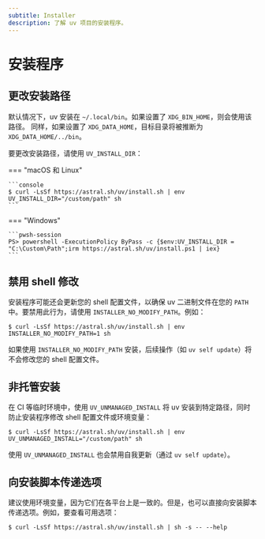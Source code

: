 ```yaml
---
subtitle: Installer
description: 了解 uv 项目的安装程序。
---
```


# 安装程序

## 更改安装路径

默认情况下，uv 安装在 `~/.local/bin`。如果设置了 `XDG_BIN_HOME`，则会使用该路径。
同样，如果设置了 `XDG_DATA_HOME`，目标目录将被推断为 `XDG_DATA_HOME/../bin`。

要更改安装路径，请使用 `UV_INSTALL_DIR`：

=== "macOS 和 Linux"

    ```console
    $ curl -LsSf https://astral.sh/uv/install.sh | env UV_INSTALL_DIR="/custom/path" sh
    ```

=== "Windows"

    ```pwsh-session
    PS> powershell -ExecutionPolicy ByPass -c {$env:UV_INSTALL_DIR = "C:\Custom\Path";irm https://astral.sh/uv/install.ps1 | iex}
    ```

## 禁用 shell 修改

安装程序可能还会更新您的 shell 配置文件，以确保 uv 二进制文件在您的 `PATH` 中。要禁用此行为，请使用 `INSTALLER_NO_MODIFY_PATH`。例如：

```console
$ curl -LsSf https://astral.sh/uv/install.sh | env INSTALLER_NO_MODIFY_PATH=1 sh
```

如果使用 `INSTALLER_NO_MODIFY_PATH` 安装，后续操作（如 `uv self update`）将不会修改您的 shell 配置文件。

## 非托管安装

在 CI 等临时环境中，使用 `UV_UNMANAGED_INSTALL` 将 uv 安装到特定路径，同时防止安装程序修改 shell 配置文件或环境变量：

```console
$ curl -LsSf https://astral.sh/uv/install.sh | env UV_UNMANAGED_INSTALL="/custom/path" sh
```

使用 `UV_UNMANAGED_INSTALL` 也会禁用自我更新（通过 `uv self update`）。

## 向安装脚本传递选项

建议使用环境变量，因为它们在各平台上是一致的。但是，也可以直接向安装脚本传递选项。例如，要查看可用选项：

```console
$ curl -LsSf https://astral.sh/uv/install.sh | sh -s -- --help
```

